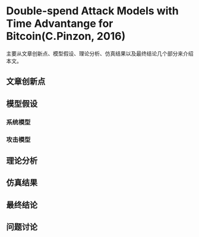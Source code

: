# Double-spend Attack Models with Time Advantange for Bitcoin(C.Pinzon, 2016)

主要从文章创新点、模型假设、理论分析、仿真结果以及最终结论几个部分来介绍本文。

## 文章创新点


## 模型假设
### 系统模型

### 攻击模型


## 理论分析


## 仿真结果

## 最终结论


## 问题讨论

